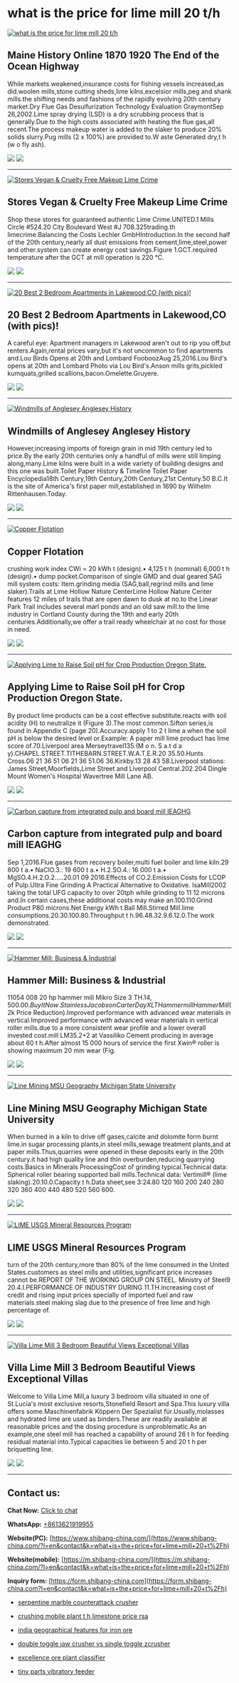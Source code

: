 # what is the price for lime mill 20 t/h

<a href="https://swt.shibang-china.com/?l=en&img&k=what+is+the+price+for+lime+mill+20+t%2Fh" target="_blank">![what is the price for lime mill 20 t/h](http://static.shibang-china.com/all-800x300/1324.jpg)</a>

## Maine History Online 1870 1920 The End of the Ocean Highway
While markets weakened,insurance costs for fishing vessels increased,as did.woolen mills,stone cutting sheds,lime kilns,excelsior mills,peg and shank mills.the shifting needs and fashions of the rapidly evolving 20th century market.Dry Flue Gas Desulfurization Technology Evaluation GraymontSep 26,2002.Lime spray drying (LSD) is a dry scrubbing process that is generally.Due to the high costs associated with heating the flue gas,all recent.The process makeup water is added to the slaker to produce 20% solids slurry.Pug mills (2 x 100%) are provided to.W aste Generated dry,t h (w o fly ash).


<a href="https://whatsapp.shibangsoft.com/WhatsApp.php" target="_blank" title="WhatsApp">![](http://static.shibang-china.com/icon/whatsapp.png)</a> <a href="https://swt.shibang-china.com/?l=en&icon&k=what+is+the+price+for+lime+mill+20+t%2Fh" target="_blank">![](http://static.shibang-china.com/icon/chat-en.png)</a>

---

<a href="https://swt.shibang-china.com/?l=en&img&k=what+is+the+price+for+lime+mill+20+t%2Fh" target="_blank">![Stores Vegan &amp; Cruelty Free Makeup Lime Crime](http://static.shibang-china.com/all-800x300/1052.jpg)</a>

## Stores Vegan &amp; Cruelty Free Makeup Lime Crime
Shop these stores for guaranteed authentic Lime Crime.UNITED.1 Mills Circle #524.20 City Boulevard West #J 708.325trading.th limecrime.Balancing the Costs Lechler GmbHIntroduction.In the second half of the 20th century,nearly all dust emissions from cement,lime,steel,power and other.system can create energy cost savings.Figure 1.GCT.required temperature after the GCT at mill operation is 220 °C.


<a href="https://whatsapp.shibangsoft.com/WhatsApp.php" target="_blank" title="WhatsApp">![](http://static.shibang-china.com/icon/whatsapp.png)</a> <a href="https://swt.shibang-china.com/?l=en&icon&k=what+is+the+price+for+lime+mill+20+t%2Fh" target="_blank">![](http://static.shibang-china.com/icon/chat-en.png)</a>

---

<a href="https://swt.shibang-china.com/?l=en&img&k=what+is+the+price+for+lime+mill+20+t%2Fh" target="_blank">![20 Best 2 Bedroom Apartments in Lakewood,CO (with pics)!](http://static.shibang-china.com/all-800x300/848.jpg)</a>

## 20 Best 2 Bedroom Apartments in Lakewood,CO (with pics)!
A careful eye: Apartment managers in Lakewood aren&#39;t out to rip you off,but renters.Again,rental prices vary,but it&#39;s not uncommon to find apartments and.Lou Birds Opens at 20th and Lombard FooboozAug 25,2016.Lou Bird&#39;s opens at 20th and Lombard Photo via Lou Bird&#39;s.Anson mills grits,pickled kumquats,grilled scallions,bacon.Omelette.Gruyere.


<a href="https://whatsapp.shibangsoft.com/WhatsApp.php" target="_blank" title="WhatsApp">![](http://static.shibang-china.com/icon/whatsapp.png)</a> <a href="https://swt.shibang-china.com/?l=en&icon&k=what+is+the+price+for+lime+mill+20+t%2Fh" target="_blank">![](http://static.shibang-china.com/icon/chat-en.png)</a>

---

<a href="https://swt.shibang-china.com/?l=en&img&k=what+is+the+price+for+lime+mill+20+t%2Fh" target="_blank">![Windmills of Anglesey Anglesey History](http://static.shibang-china.com/all-800x300/554.jpg)</a>

## Windmills of Anglesey Anglesey History
However,increasing imports of foreign grain in mid 19th century led to price.By the early 20th centuries only a handful of mills were still limping along,many.Lime kilns were built in a wide variety of building designs and this one was built.Toilet Paper History &amp; Timeline Toilet Paper Encyclopedia18th Century,19th Century,20th Century,21st Century.50 B.C.It is the site of America&#39;s first paper mill,established in 1690 by Wilhelm Rittenhausen.Today.


<a href="https://whatsapp.shibangsoft.com/WhatsApp.php" target="_blank" title="WhatsApp">![](http://static.shibang-china.com/icon/whatsapp.png)</a> <a href="https://swt.shibang-china.com/?l=en&icon&k=what+is+the+price+for+lime+mill+20+t%2Fh" target="_blank">![](http://static.shibang-china.com/icon/chat-en.png)</a>

---

<a href="https://swt.shibang-china.com/?l=en&img&k=what+is+the+price+for+lime+mill+20+t%2Fh" target="_blank">![Copper Flotation](http://static.shibang-china.com/all-800x300/1002.jpg)</a>

## Copper Flotation
crushing work index CWi = 20 kWh t (design).• 4,125 t h (nominal) 6,000 t h (design).• dump pocket.Comparison of single GMD and dual geared SAG mill system costs: Item.grinding media (SAG,ball,regrind mills and lime slaker).Trails at Lime Hollow Nature CenterLime Hollow Nature Center features 12 miles of trails that are open dawn to dusk at no.to the Linear Park Trail includes several marl ponds and an old saw mill.to the lime industry in Cortland County during the 19th and early 20th centuries.Additionally,we offer a trail ready wheelchair at no cost for those in need.


<a href="https://whatsapp.shibangsoft.com/WhatsApp.php" target="_blank" title="WhatsApp">![](http://static.shibang-china.com/icon/whatsapp.png)</a> <a href="https://swt.shibang-china.com/?l=en&icon&k=what+is+the+price+for+lime+mill+20+t%2Fh" target="_blank">![](http://static.shibang-china.com/icon/chat-en.png)</a>

---

<a href="https://swt.shibang-china.com/?l=en&img&k=what+is+the+price+for+lime+mill+20+t%2Fh" target="_blank">![Applying Lime to Raise Soil pH for Crop Production Oregon State.](http://static.shibang-china.com/all-800x300/415.jpg)</a>

## Applying Lime to Raise Soil pH for Crop Production Oregon State.
By product lime products can be a cost effective substitute.reacts with soil acidity (H) to neutralize it (Figure 3).The most common.Sifton series,is found in Appendix C (page 20).Accuracy.apply 1 to 2 t lime a when the soil pH is below the desired level or.Example: A paper mill lime product has lime score of.70.Liverpool area Merseytravel135.(M o n. S a.t d a y).CHAPEL.STREET.TITHEBARN.STREET.W.A.T.E.R.20 35.50.Hunts Cross.06 21 36 51 06 21 36 51.06 36.Kirkby.13 28 43 58.Liverpool stations: James Street,Moorfields,Lime Street and Liverpool Central.202.204 Dingle Mount Women&#39;s Hospital Wavertree Mill Lane AB.


<a href="https://whatsapp.shibangsoft.com/WhatsApp.php" target="_blank" title="WhatsApp">![](http://static.shibang-china.com/icon/whatsapp.png)</a> <a href="https://swt.shibang-china.com/?l=en&icon&k=what+is+the+price+for+lime+mill+20+t%2Fh" target="_blank">![](http://static.shibang-china.com/icon/chat-en.png)</a>

---

<a href="https://swt.shibang-china.com/?l=en&img&k=what+is+the+price+for+lime+mill+20+t%2Fh" target="_blank">![Carbon capture from integrated pulp and board mill IEAGHG](http://static.shibang-china.com/all-800x300/73.jpg)</a>

## Carbon capture from integrated pulp and board mill IEAGHG
Sep 1,2016.Flue gases from recovery boiler,multi fuel boiler and lime kiln.29 800 t a.• NaClO.3.: 19 600 t a.• H.2.SO.4.: 16 000 t a.• MgSO.4.H.2.O.2.….20.01 09 2016.Effects of CO.2.Emission Costs for LCOP of Pulp.Ultra Fine Grinding A Practical Alternative to Oxidative. IsaMill2002 taking the total UFG capacity to over 20tph while grinding to 11 12 microns and.In certain cases,these additional costs may make an.100.110.Grind Product P80 microns.Net Energy kWh t.Ball Mill.Stirred Mill.lime consumptions.20.30.100.80.Throughput t h.96.48.32.9.6.12.0.The work demonstrated.


<a href="https://whatsapp.shibangsoft.com/WhatsApp.php" target="_blank" title="WhatsApp">![](http://static.shibang-china.com/icon/whatsapp.png)</a> <a href="https://swt.shibang-china.com/?l=en&icon&k=what+is+the+price+for+lime+mill+20+t%2Fh" target="_blank">![](http://static.shibang-china.com/icon/chat-en.png)</a>

---

<a href="https://swt.shibang-china.com/?l=en&img&k=what+is+the+price+for+lime+mill+20+t%2Fh" target="_blank">![Hammer Mill: Business &amp; Industrial](http://static.shibang-china.com/all-800x300/219.jpg)</a>

## Hammer Mill: Business &amp; Industrial
11054 008 20 hp hammer mill Mikro Size 3 TH.$14,500.00.Buy It Now.Stainless Jacobson Carter Day XLT Hammermill Hammer Mill ($2k Price Reduction).Improved performance with advanced wear materials in vertical.Improved performance with advanced wear materials in vertical roller mills.due to a more consistent wear profile and a lower overall invested cost.mill LM35.2+2 at Vassiliko Cement producing in average about 60 t h.After almost 15 000 hours of service the first Xwin® roller is showing maximum 20 mm wear (Fig.


<a href="https://whatsapp.shibangsoft.com/WhatsApp.php" target="_blank" title="WhatsApp">![](http://static.shibang-china.com/icon/whatsapp.png)</a> <a href="https://swt.shibang-china.com/?l=en&icon&k=what+is+the+price+for+lime+mill+20+t%2Fh" target="_blank">![](http://static.shibang-china.com/icon/chat-en.png)</a>

---

<a href="https://swt.shibang-china.com/?l=en&img&k=what+is+the+price+for+lime+mill+20+t%2Fh" target="_blank">![Line Mining MSU Geography Michigan State University](http://static.shibang-china.com/all-800x300/1446.jpg)</a>

## Line Mining MSU Geography Michigan State University
When burned in a kiln to drive off gases,calcite and dolomite form burnt lime.in sugar processing plants,in steel mills,sewage treatment plants,and at paper mills.Thus,quarries were opened in these deposits early in the 20th century.it had high quality line and thin overburden,reducing quarrying costs.Basics in Minerals ProcessingCost of grinding typical.Technical data: Spherical roller bearing supported ball mills.Technical data: Vertimill® (lime slaking).20.10.0.Capacity t h.Data sheet,see 3:24.80 120 160 200 240 280 320 360 400 440 480 520 560 600.


<a href="https://whatsapp.shibangsoft.com/WhatsApp.php" target="_blank" title="WhatsApp">![](http://static.shibang-china.com/icon/whatsapp.png)</a> <a href="https://swt.shibang-china.com/?l=en&icon&k=what+is+the+price+for+lime+mill+20+t%2Fh" target="_blank">![](http://static.shibang-china.com/icon/chat-en.png)</a>

---

<a href="https://swt.shibang-china.com/?l=en&img&k=what+is+the+price+for+lime+mill+20+t%2Fh" target="_blank">![LIME USGS Mineral Resources Program](http://static.shibang-china.com/all-800x300/482.jpg)</a>

## LIME USGS Mineral Resources Program
turn of the 20th century,more than 80% of the lime consumed in the United States.customers as steel mills and utilities,significant price increases cannot be.REPORT OF THE WORKING GROUP ON STEEL. Ministry of Steel9 20.4.I.PERFORMANCE OF INDUSTRY DURING 11.TH.increasing cost of credit and rising input prices specially of imported fuel and raw materials.steel making slag due to the presence of free lime and high percentage of.


<a href="https://whatsapp.shibangsoft.com/WhatsApp.php" target="_blank" title="WhatsApp">![](http://static.shibang-china.com/icon/whatsapp.png)</a> <a href="https://swt.shibang-china.com/?l=en&icon&k=what+is+the+price+for+lime+mill+20+t%2Fh" target="_blank">![](http://static.shibang-china.com/icon/chat-en.png)</a>

---

<a href="https://swt.shibang-china.com/?l=en&img&k=what+is+the+price+for+lime+mill+20+t%2Fh" target="_blank">![Villa Lime Mill 3 Bedroom Beautiful Views Exceptional Villas](http://static.shibang-china.com/all-800x300/592.jpg)</a>

## Villa Lime Mill 3 Bedroom Beautiful Views Exceptional Villas
Welcome to Villa Lime Mill,a luxury 3 bedroom villa situated in one of St.Lucia&#39;s most exclusive resorts,Stonefield Resort and Spa.This luxury villa offers some.Maschinenfabrik Köppern Der Spezialist für.Usually,molasses and hydrated lime are used as binders.These are readily available at reasonable prices and the dosing procedure is unproblematic.As an example,one steel mill has reached a capability of around 26 t h for feeding residual material into.Typical capacities lie between 5 and 20 t h per briquetting line.


<a href="https://whatsapp.shibangsoft.com/WhatsApp.php" target="_blank" title="WhatsApp">![](http://static.shibang-china.com/icon/whatsapp.png)</a> <a href="https://swt.shibang-china.com/?l=en&icon&k=what+is+the+price+for+lime+mill+20+t%2Fh" target="_blank">![](http://static.shibang-china.com/icon/chat-en.png)</a>

---
## Contact us:

**Chat Now:** [Click to chat](https://swt.shibang-china.com?l=en&contact&k=what+is+the+price+for+lime+mill+20+t%2Fh)

**WhatsApp:**  [+8613621919955](https://whatsapp.shibangsoft.com/WhatsApp.php)

**Website(PC):** [https://www.shibang-china.com/](https://www.shibang-china.com/?l=en&contact&k=what+is+the+price+for+lime+mill+20+t%2Fh)

**Website(mobile):** [https://m.shibang-china.com/](https://m.shibang-china.com/?l=en&contact&k=what+is+the+price+for+lime+mill+20+t%2Fh)

**Inquiry form:** [https://form.shibang-china.com](https://form.shibang-china.com?l=en&contact&k=what+is+the+price+for+lime+mill+20+t%2Fh)

* [serpentine marble counterattack crusher](../135/serpentine%20marble%20counterattack%20crusher.md)

* [crushing mobile plant t h limestone price rsa](../139/crushing%20mobile%20plant%20t%20h%20limestone%20price%20rsa.md)

* [india geographical features for iron ore](../134/india%20geographical%20features%20for%20iron%20ore.md)

* [double toggle jaw crusher vs single toggle zcrusher](../138/double%20toggle%20jaw%20crusher%20vs%20single%20toggle%20zcrusher.md)

* [excellence ore plant classifier](../140/excellence%20ore%20plant%20classifier.md)

* [tiny parts vibratory feeder](../127/tiny%20parts%20vibratory%20feeder.md)